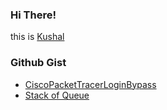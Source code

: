 <!--
**ksl-fourwalls/ksl-fourwalls** is a ✨ _special_ ✨ repository because its `README.md` (this file) appears on your GitHub profile.

Here are some ideas to get you started:

- 🔭 I’m currently working on ...
- 🌱 I’m currently learning ...
- 👯 I’m looking to collaborate on ...
- 🤔 I’m looking for help with ...
- 💬 Ask me about ...
- 📫 How to reach me: ...
- 😄 Pronouns: ...
- ⚡ Fun fact: ...
-->
### Hi There!
this is [Kushal](mailto:stalkingbigcat@proton.me)
### Github Gist  
- [CiscoPacketTracerLoginBypass](https://gist.github.com/ksl-fourwalls/b90aa797e3b14a2dcd41d4d803126ee9)
- [Stack of Queue](https://gist.github.com/ksl-fourwalls/7791728badaa4afb3fb0ffb1ec016056)
